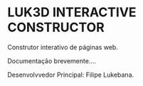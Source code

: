 # LUK3D INTERACTIVE CONSTRUCTOR

Construtor interativo de páginas web.

Documentação brevemente....

Desenvolvvedor Principal: Filipe Lukebana.
